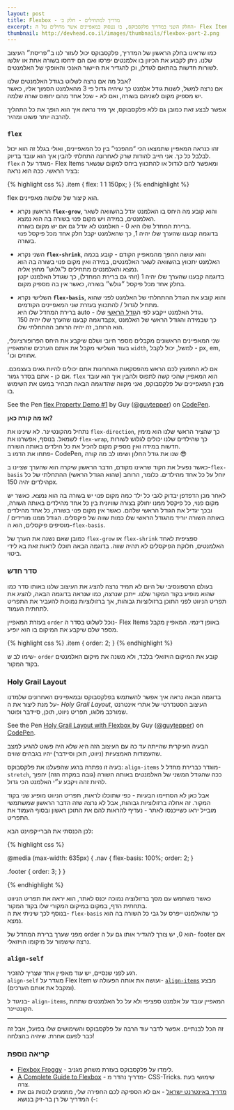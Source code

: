```yaml
---
layout: post
title: Flexbox - מדריך למתחילים - חלק ב׳
excerpt: החלק השני במדריך פלקסבוקס, בו נעסוק במאפיינים אשר מחילים על ה- Flex Items.
thumbnail: http://devhead.co.il/images/thumbnails/flexbox-part-2.png
---
```


כמו שראינו בחלק הראשון של המדריך, פלקסבוקס יכול לעזור לנו ב״פריסת״ העיצוב שלנו. ניתן לקבוע את הכיוון בו אלמנטים יפרסו ואם הם ידחסו בשורה אחת או יגלשו לשורות חדשות בהתאם לגודלן, וכן להגדיר את היישור האנכי והאופקי של האלמנטים.

אבל מה אם נרצה לשלוט בגודל האלמנטים שלנו?  
אם נרצה למשל, לשנות גודל אלמנט כך שיהיה גדול פי 3 מהאלמנט הסמוך אליו, כאשר יש מספיק מקום לשניהם בשורה, ואם לא - שכל אחד מהם יתפוס שורה שלמה.

אפשר לבצע זאת כמובן גם ללא פלקסבוקס, אך מיד נראה איך הוא הופך את כל התהליך להרבה יותר פשוט ומהיר.

### `flex`

זהו כנראה המאפיין שתמצאו הכי “מהפכני” בין כל המאפיינים, ואולי בגלל זה הוא יכול לבלבל כל כך. אני חייב להודות שרק לאחרונה התחלתי להבין איך הוא עובד בדיוק.  
`flex` מוגדר על ה- Flex Items ומאפשר להם לגדול או להתכווץ ביחס למקום שנשאר בציר הראשי. ככה הוא נראה:

{% highlight css %}
.item {
  flex: 1 1 150px;
}
{% endhighlight %}

flex הוא קיצור של שלושה מאפיינים.

* הראשון נקרא **`flex-grow`**, והוא קובע מה היחס בו האלמנט יגדל בהשוואה לשאר האלמנטים, במידה ויש מקום פנוי בשורה בה הוא נמצא.  
ברירת המחדל שלו היא 0 - האלמנט לא יגדל גם אם יש מקום בשורה.  
בדוגמה קבענו שהערך שלו יהיה 1, כך שהאלמנט יקבל חלק אחד מכל פיקסל פנוי בשורה.  

* השני נקרא **`flex-shrink`**, והוא עושה ההפך מהמאפיין הקודם - קובע בכמה האלמנט יתכווץ בהשוואה לשאר האלמנטים, במידה ואין מקום פנוי בשורה בה הוא נמצא והאלמנטים מתחילים ל”גלוש” מחוץ אליה.  
בדוגמה קבענו שהערך שלו יהיה 1 (זוהי גם ברירת המחדל), כך שגודל האלמנט יקטן בחלק אחד מכל פיקסל ״גולש״ בשורה, כאשר אין בה מספיק מקום.  

* השלישי נקרא **`flex-basis`**, והוא קובע את הגודל ההתחלתי של האלמנט לפני שהוא מתחיל לגדול / להתכווץ בעזרת שני המאפיינים הקודמים.  
ברירת המחדל שלו היא auto - גודל האלמנט ייקבע לפי ה[גודל הראשי](/flexbox-part-1#main-size) שלו.  
בדוגמה קבענו שהערך שלו יהיה 150px, כך שבמידה והגודל הראשי של האלמנט הוא הרוחב, זה יהיה הרוחב ההתחלתי שלו.

שני המאפיינים הראשונים מקבלים מספר חיובי ושלם שיקבע את היחס הפרופורציונלי, בעוד השלישי מקבל את אותם הערכים שהמאפיין `width`, למשל, יכול לקבל - px, em, אחוזים וכו׳.

אם לא התפוצץ לכם הראש מהפסקאות האחרונות אתם יכולים להיות גאים בעצמכם. אם כן - אתם בסדר גמור. `flex` הוא המאפיין שהכי קשה לתפוס ולהבין איך הוא עובד מבין המאפיינים של פלקסבוקס, ואני מקווה שהדוגמה הבאה תבהיר במעט את השימוש בו.

<p data-height="268" data-theme-id="0" data-slug-hash="wMyEgo" data-default-tab="result" data-user="guytepper" class='codepen'>See the Pen <a href='http://codepen.io/guytepper/pen/wMyEgo/'>flex Property Demo #1</a> by Guy (<a href='http://codepen.io/guytepper'>@guytepper</a>) on <a href='http://codepen.io'>CodePen</a>.</p>
<script async src="//assets.codepen.io/assets/embed/ei.js"></script>

**אז מה קורה כאן?**

נתחיל מהקונטיינר. לא שינינו את `flex-direction`, כך שהציר הראשי שלנו הוא מימין לשמאל. בנוסף, אפשרנו את `flex-wrap`, כך שהילדים שלנו יכולים לגלוש לשורות חדשות במידה ואין מספיק מקום להכיל את כל הילדים באותה השורה.  
פתחו את הדמו ב- CodePen, שנו את גודל החלון ושימו לב מה קורה 😎

כאשר נפעיל את הקוד שראינו מקודם, הדבר הראשון שיקרה הוא שהערך שציינו ב-`flex-basis` יוחל על כל אחד מהילדים. כלומר, הרוחב (שהוא הגודל הראשי) ההתחלתי של כל הילדים יהיה 150px.

לאחר מכן הדפדפן יבדוק לגבי כל ילד כמה מקום פנוי יש בשורה בה הוא נמצא. כאשר יש מקום פנוי, כל פיקסל ממנו יחולק בצורה שוויונית בין כל אחד מהילדים באותה השורה, ובכך יגדיל את הגודל הראשי שלהם. כאשר אין מקום פנוי בשורה, כל אחד מהילדים באותה השורה יוריד מהגודל הראשי שלו כמות שווה של פיקסלים. הגודל ממנו מורידים / מוסיפים פיקסלים, הוא ה-`flex-basis`.  

כמובן שאם נשנה את הערך של `flex-grow` או `flex-shrink` ספציפית לאחד האלמנטים, חלוקת הפיקסלים לא תהיה שווה. בדוגמה הבאה תוכלו לראות זאת בא לידי ביטוי.

### סדר חדש

בעולם הרספונסיבי של היום לא תמיד נרצה להציג את העיצוב שלנו באותו סדר כמו שהוא מופיע בקוד המקור שלנו. ייתכן שנרצה, כמו שנראה בדוגמה הבאה, להציג את תפריט הניווט לפני התוכן ברזולוציות גבוהות, אך ברזולוציות נמוכות להעביר את התפריט לתחתית העמוד.

בעזרת המאפיין `order` נוכל לשלוט בסדר ה- Flex Items באופן דינמי. המאפיין מקבל מספר שלם שיקבע את המיקום בו הוא יופיע.

{% highlight css %}
.item {
  order: 2;
}
{% endhighlight %}

שימו לב ש- `order` קובע את המיקום הויזואלי בלבד, ולא משנה את מיקום האלמנטים בקוד המקור.

### Holy Grail Layout

בדוגמה הבאה נראה איך אפשר להשתמש בפלקסבוקס ובמאפיינים האחרונים שלמדנו על מנת ליצור את ה- *Holy Grail Layout*, העיצוב הסטנדרטי של אתרי אינטרנט שמורכב מלוגו, תפריט ניווט, תוכן, סיידבר ופוטר.

<p data-height="306" data-theme-id="0" data-slug-hash="QyzEpK" data-default-tab="result" data-user="guytepper" class='codepen'>See the Pen <a href='http://codepen.io/guytepper/pen/QyzEpK/'>Holy Grail Layout with Flexbox </a> by Guy (<a href='http://codepen.io/guytepper'>@guytepper</a>) on <a href='http://codepen.io'>CodePen</a>.</p>
<script async src="//assets.codepen.io/assets/embed/ei.js"></script>

הבעיה העיקרית שהייתה עד כה עם העיצוב הזה היא שלא היה פשוט להגיע למצב שהעמודות האמצעיות (ניווט, תוכן וסיידבר) יהיו בגבהים שווים.

בעיה זו נפתרה ברגע שהפעלנו את פלקסבוקס: `align-items` מוגדר כברירת מחדל ל-`stretch`, ככה שהגודל המשני של האלמנטים באותה השורה (גובה במקרה הזה) יהפוך להיות זהה ויקבע ע״י האלמנט הכי גדול.

אבל כאן לא הסתיימו הבעיות - כפי שתוכלו לראות, תפריט הניווט מופיע שני בקוד המקור. זה אחלה ברזולוציות גבוהות, אבל לא נרצה שזה הדבר הראשון שמשתמשי מובייל יראו כשייכנסו לאתר - נעדיף להראות להם את התוכן ראשון ובסוף העמוד את התפריט.

לכן הכנסתי את הברייקפוינט הבא:

{% highlight css %}

@media (max-width: 635px) {
  .nav {
    flex-basis: 100%;
    order: 2;
  }

  .footer {
    order: 3;
  }
}

{% endhighlight %}

כאשר משתמש עם מסך ברזולוציה נמוכה יכנס לאתר, הוא יראה את תפריט הניווט בתחתית הדף, במקום במיקום המקורי שלו בקוד המקור.  
בנוסף לכך שיניתי את ה- `flex-basis` כך שהאלמנט ייפרס על גבי כל השורה בה הוא נמצא.

מפני שערך ברירת המחדל של order הוא 0, יש צורך להגדיר אותו גם על ה- footer אם נרצה שישמור על מיקומו הויזואלי.



### `align-self`
רגע לפני שנסיים, יש עוד מאפיין אחד שצריך להזכיר.  
 `align-self` מוגדר על Flex Item ועושה את אותה הפעולה ש- [`align-items`](/flexbox-part-1#align-items) מבצע (ומקבל את אותם הערכים).  

בניגוד ל- `align-items`, המאפיין עובד על אלמנט ספציפי ולא על כל האלמנטים שתחת הקונטיינר.

---

זה הכל לבנתיים. אפשר לדבר עוד הרבה על פלקסבוקס והשימושים שלו בפועל, אבל זה כבר לפעם אחרת. שיהיה בהצלחה!

### קריאה נוספת
* [Flexbox Froggy](http://flexboxfroggy.com/) - לימדו על פלקסבוקס בעזרת משחק מגניב.
* [A Complete Guide to Flexbox](https://css-tricks.com/snippets/css/a-guide-to-flexbox/) - מדריך נהדר מ- CSS-Tricks. שימושי בעת צרה.
* [מדריך באינטרנט ישראל](https://internet-israel.com/%D7%9E%D7%93%D7%A8%D7%99%D7%9B%D7%99%D7%9D/css3/css-flexbox-%D7%90%D7%9C%D7%9E%D7%A0%D7%98-%D7%90%D7%91/) - אם לא הספיקה לכם החפירה שלי, מוזמנים לנסות גם את המדריך של רן בר-זיק בנושא (-:
